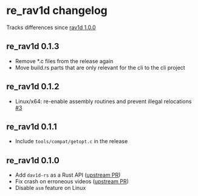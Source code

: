 # re_rav1d changelog
Tracks differences since [rav1d 1.0.0](https://crates.io/crates/rav1d/1.0.0)

## re_rav1d 0.1.3
* Remove *.c files from the release again
* Move build.rs parts that are only relevant for the cli to the cli project

## re_rav1d 0.1.2
* Linux/x64: re-enable assembly routines and prevent illegal relocations [#3](https://github.com/rerun-io/re_rav1d/pull/3)

## re_rav1d 0.1.1
* Include `tools/compat/getopt.c` in the release

## re_rav1d 0.1.0
* Add `dav1d-rs` as a Rust API ([upstream PR](https://github.com/memorysafety/rav1d/pull/1364))
* Fix crash on erroneous videos ([upstream PR](https://github.com/memorysafety/rav1d/pull/1362))
* Disable `asm` feature on Linux
